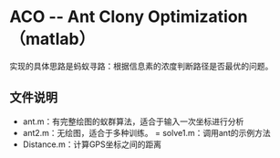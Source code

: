 # ACO -- Ant Clony Optimization（matlab）

实现的具体思路是蚂蚁寻路：根据信息素的浓度判断路径是否最优的问题。

## 文件说明

- ant.m：有完整绘图的蚁群算法，适合于输入一次坐标进行分析
- ant2.m：无绘图，适合于多种训练。
= solve1.m：调用ant的示例方法
- Distance.m：计算GPS坐标之间的距离

